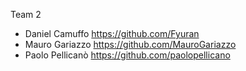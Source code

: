 Team 2
* Daniel Camuffo https://github.com/Fyuran
* Mauro Gariazzo https://github.com/MauroGariazzo
* Paolo Pellicanò https://github.com/paolopellicano
